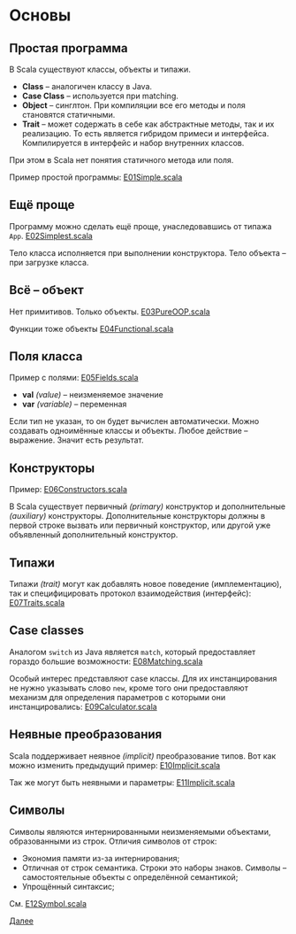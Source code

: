 # Основы
## Простая программа

В Scala существуют классы, объекты и типажи.

* **Class** &#8211; аналогичен классу в Java.
* **Case Class** &#8211; используется при matching.
* **Object** &#8211; синглтон. При компиляции все его методы и поля становятся статичными.
* **Trait** &#8211; может содержать в себе как абстрактные методы, так и их реализацию. То есть является гибридом примеси и интерфейса. Компилируется в интерфейс и набор внутренних классов.

При этом в Scala нет понятия статичного метода или поля.

Пример простой программы: [E01Simple.scala](E01Simple.scala)

## Ещё проще

Программу можно сделать ещё проще, унаследовавшись от типажа `App`. [E02Simplest.scala](E02Simplest.scala)

Тело класса исполняется при выполнении конструктора. Тело объекта &#8211; при загрузке класса.

## Всё &#8211; объект

Нет примитивов. Только объекты. [E03PureOOP.scala](E03PureOOP.scala)

Функции тоже объекты  [E04Functional.scala](E04Functional.scala)

## Поля класса

Пример с полями: [E05Fields.scala](E05Fields.scala)

* **val** *(value)* &#8211; неизменяемое значение
* **var** *(variable)* &#8211; переменная

Если тип не указан, то он будет вычислен автоматически.
Можно создавать одноимённые классы и объекты.
Любое действие &#8211; выражение. Значит есть результат.

## Конструкторы

Пример: [E06Constructors.scala](E06Constructors.scala)

В Scala существует первичный *(primary)* конструктор и дополнительные *(auxiliary)* конструкторы. Дополнительные конструкторы должны в первой строке вызвать или первичный конструктор, или другой уже объявленный дополнительный конструктор.

## Типажи

Типажи *(trait)* могут как добавлять новое поведение (имплементацию), так и специфицировать протокол взаимодействия (интерфейс): [E07Traits.scala](E07Traits.scala)

## Case classes

Аналогом `switch` из Java является `match`, который предоставляет гораздо большие возможности: [E08Matching.scala](E08Matching.scala)

Особый интерес представляют case классы. Для их инстанцирования не нужно указывать слово `new`, кроме того они предоставляют механизм для определения параметров с которыми они инстанцировались: [E09Calculator.scala](E09Calculator.scala)

## Неявные преобразования

Scala поддерживает неявное *(implicit)* преобразование типов. Вот как можно изменить предыдущий пример: [E10Implicit.scala](E10Implicit.scala)

Так же могут быть неявными и параметры: [E11Implicit.scala](E11Implicit.scala)

## Символы

Символы являются интернированными неизменяемыми объектами, образованными из строк. Отличия символов от строк:

* Экономия памяти из-за интернирования;
* Отличная от строк семантика. Строки это наборы знаков. Символы &#8211; самостоятельные объекты с определённой семантикой;
* Упрощённый синтаксис;

См. [E12Symbol.scala](E12Symbol.scala)

[Далее](lesson02)